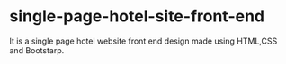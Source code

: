 # single-page-hotel-site-front-end
It is a single page hotel website front end design made using HTML,CSS and Bootstarp.



